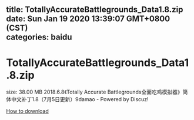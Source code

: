 
title: TotallyAccurateBattlegrounds_Data1.8.zip
date: Sun Jan 19 2020 13:39:07 GMT+0800 (CST)    
categories: baidu
---

# TotallyAccurateBattlegrounds_Data1.8.zip
size: 38.00 MB
 2018.6.8《Totally Accurate Battlegrounds全面吃鸡模拟器》简体中文补丁1.8（7月5日更新）9damao - Powered by Discuz!
 

[How to download](https://bpcam.bemobtrk.com/go/2ceec3aa-1ca2-46d6-b9ff-aaa5c184517c?jno=1174)